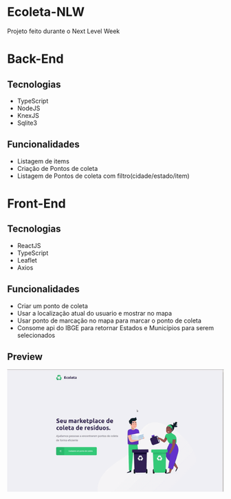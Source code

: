 # Ecoleta-NLW
Projeto feito durante o Next Level Week


# Back-End

  ## Tecnologias 

  - TypeScript
  - NodeJS
  - KnexJS
  - Sqlite3

  ## Funcionalidades

  - Listagem de items 
  - Criação de Pontos de coleta
  - Listagem de Pontos de coleta com filtro(cidade/estado/item)
  
  
  # Front-End
  
   ## Tecnologias
   
   - ReactJS
   - TypeScript
   - Leaflet
   - Axios
   
   ## Funcionalidades
   
   - Criar um ponto de coleta
   - Usar a localização atual do usuario e mostrar no mapa
   - Usar ponto de marcação no mapa para marcar o ponto de coleta
   - Consome api do IBGE para retornar Estados e Municípios para serem selecionados
   
   ## Preview
   
   
   ![Demo CountPages alpha](/NWL.gif)
